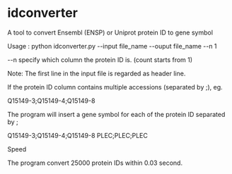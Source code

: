 # idconverter
A tool to convert Ensembl (ENSP) or Uniprot protein ID to gene symbol

Usage :  python idconverter.py --input file_name --ouput file_name --n 1

--n specify which column the protein ID is. (count starts from 1)

Note: The first line in the input file is regarded as header line.

If the protein ID column contains multiple accessions (separated by ;), eg.

Q15149-3;Q15149-4;Q15149-8

The program will insert a gene symbol for each of the protein ID separated by ;

Q15149-3;Q15149-4;Q15149-8       PLEC;PLEC;PLEC

Speed

The program convert 25000 protein IDs within 0.03 second.
